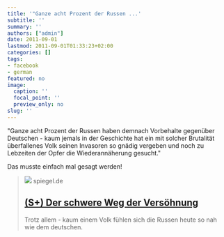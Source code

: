 ```yaml
---
title: '"Ganze acht Prozent der Russen ...'
subtitle: ''
summary: ''
authors: ["admin"]
date: 2011-09-01
lastmod: 2011-09-01T01:33:23+02:00
categories: []
tags:
- facebook
- german
featured: no
image:
  caption: ''
  focal_point: ''
  preview_only: no
slug: ''
---
```

"Ganze acht Prozent der Russen haben demnach Vorbehalte gegenüber Deutschen - kaum jemals in der Geschichte hat ein mit solcher Brutalität überfallenes Volk seinen Invasoren so gnädig vergeben und noch zu Lebzeiten der Opfer die Wiederannäherung gesucht."

Das musste einfach mal gesagt werden!
> [![](https://cdn.prod.www.spiegel.de/images/47b48a4a-0002-0004-0000-0000cc995d31_w959_r1.77_fpx49.95_fpy45.13.jpg)](http://www.spiegel.de/spiegel/print/d-78954519.html)
> spiegel.de
> ## [(S+) Der schwere Weg der Versöhnung](http://www.spiegel.de/spiegel/print/d-78954519.html)
>
>Trotz allem - kaum einem Volk fühlen sich die Russen heute so nah wie dem deutschen.



